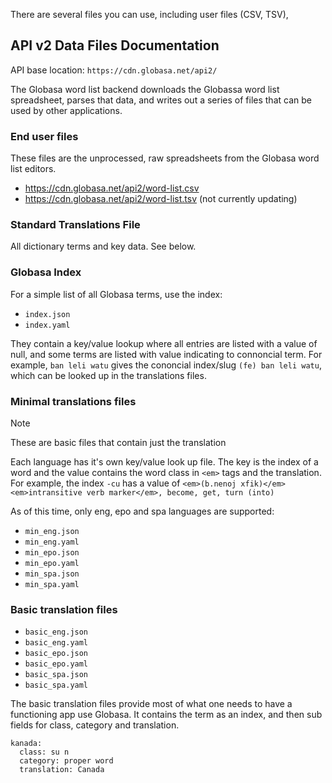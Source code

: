 There are several files you can use, including user files (CSV, TSV), 


## API v2 Data Files Documentation

API base location: `https://cdn.globasa.net/api2/`

The Globasa word list backend downloads the Globassa word list spreadsheet, parses that data, and writes out a series of files that can be used by other applications.

### End user files
These files are the unprocessed, raw spreadsheets from the Globasa word list editors.
  * https://cdn.globasa.net/api2/word-list.csv
  * https://cdn.globasa.net/api2/word-list.tsv (not currently updating)

### Standard Translations File

All dictionary terms and key data. See below.

### Globasa Index

For a simple list of all Globasa terms, use the index:

* `index.json`
* `index.yaml`

They contain a key/value lookup where all entries are listed with a value of null, and some terms are listed with value indicating to connoncial term. For example, `ban leli watu` gives the cononcial index/slug `(fe) ban leli watu`, which can be looked up in the translations files.

### Minimal translations files

> [!NOTE]
> These are basic files that contain just the translation

Each language has it's own key/value look up file. The key is the index of a word and the value contains the word class in `<em>` tags and the translation. For example, the index `-cu` has a value of `<em>(b.nenoj xfik)</em> <em>intransitive verb marker</em>, become, get, turn (into)`

As of this time, only eng, epo and spa languages are supported:

* `min_eng.json`
* `min_eng.yaml`
* `min_epo.json`
* `min_epo.yaml`
* `min_spa.json`
* `min_spa.yaml`

### Basic translation files

* `basic_eng.json`
* `basic_eng.yaml`
* `basic_epo.json`
* `basic_epo.yaml`
* `basic_spa.json`
* `basic_spa.yaml`

The basic translation files provide most of what one needs to have a functioning app use Globasa. It contains the term as an index, and then sub fields for class, category and translation.

```
kanada:
  class: su n
  category: proper word
  translation: Canada
```